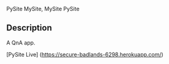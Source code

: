 PySite MySite, MySite PySite

## Description ##
A QnA app.

[PySite Live] (https://secure-badlands-6298.herokuapp.com/)
